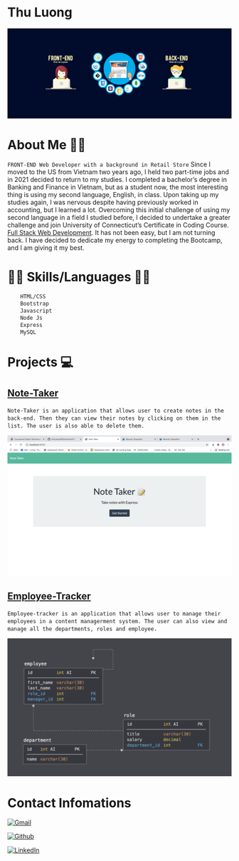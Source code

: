 # Thu Luong 

![Banner](/images/Full-Stack.png)

# About Me 👩‍💻
`FRONT-END Web Developer with a background in Retail Store`
Since I moved to the US from Vietnam two years ago, I held two part-time jobs and in 2021 decided to return to my studies. I completed a bachelor’s degree in Banking and Finance in Vietnam, but as a student now, the most interesting thing is using my second language, English, in class. Upon taking up my studies again, I was nervous despite having previously worked in accounting, but I learned a lot. Overcoming this initial challenge of using my second language in a field I studied before, I decided to undertake a greater challenge and join University of Connecticut’s Certificate in Coding Course. <a href="https://bootcamp.uconn.edu/" rel="nofollow">Full Stack Web Development</a>. It has not been easy, but I am not turning back. I have decided to dedicate my energy to completing the Bootcamp, and I am giving it my best.

# 📝🔖 Skills/Languages 📝🔖

        HTML/CSS
        Bootstrap
        Javascript
        Node Js
        Express
        MySQL



# Projects 💻

## [Note-Taker](https://thuluong249.github.io/homework11-note-taker/)

`Note-Taker is an application that allows user to create notes in the back-end. Then they can view their notes by clicking on them in the list. The user is also able to delete them.`

![Homepage](./images/homepage.png)

## [Employee-Tracker](https://thuluong249.github.io/hw12-emplyee-tracker/)

`Employee-tracker is an application that allows user to manage their employees in a content managerment system. The user can also view and manage all the departments, roles and employee.`

![Schema](./images/schema.png)

# Contact Infomations


[![Gmail](https://img.shields.io/badge/Email-D14836?style=for-the-badge&logo=gmail&logoColor=white)](mailto:thujtn2019@gmail.com) 


[![Github](https://img.shields.io/badge/GitHub-100000?style=for-the-badge&logo=github&logoColor=white)](https://github.com/thuluong249) 


[![LinkedIn](https://img.shields.io/badge/linkedin-%230077B5.svg?style=for-the-badge&logo=linkedin&logoColor=white)](https://www.linkedin.com/in/thu-luong-8aa013212/)

